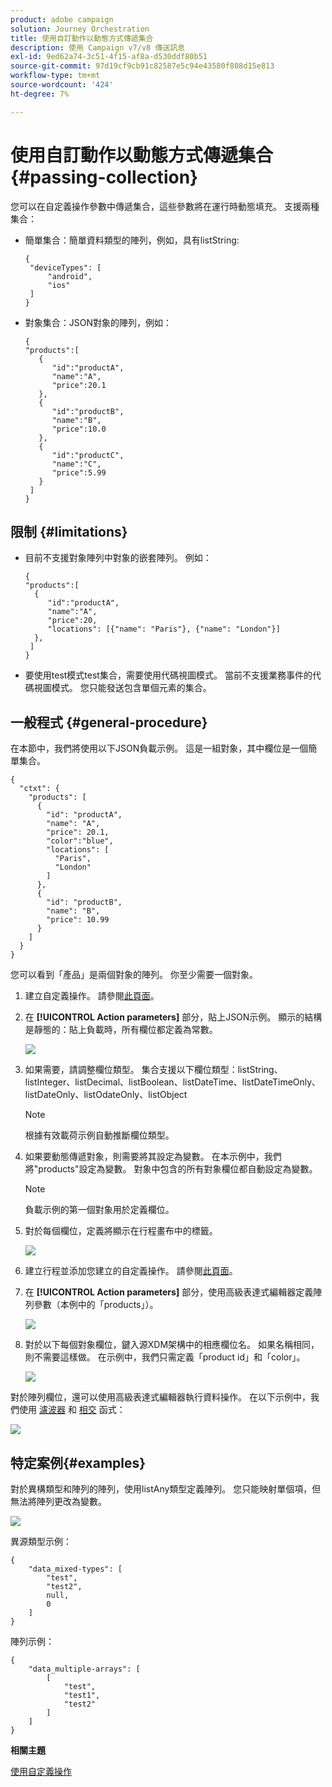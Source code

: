 ```yaml
---
product: adobe campaign
solution: Journey Orchestration
title: 使用自訂動作以動態方式傳遞集合
description: 使用 Campaign v7/v8 傳送訊息
exl-id: 9ed62a74-3c51-4f15-af8a-d530ddf80b51
source-git-commit: 97d19cf9cb91c82587e5c94e43580f808d15e813
workflow-type: tm+mt
source-wordcount: '424'
ht-degree: 7%

---
```


# 使用自訂動作以動態方式傳遞集合{#passing-collection}

您可以在自定義操作參數中傳遞集合，這些參數將在運行時動態填充。 支援兩種集合：

* 簡單集合：簡單資料類型的陣列，例如，具有listString:

   ```
   {
    "deviceTypes": [
        "android",
        "ios"
    ]
   }
   ```

* 對象集合：JSON對象的陣列，例如：

   ```
   {
   "products":[
      {
         "id":"productA",
         "name":"A",
         "price":20.1
      },
      {
         "id":"productB",
         "name":"B",
         "price":10.0
      },
      {
         "id":"productC",
         "name":"C",
         "price":5.99
      }
    ]
   }
   ```

## 限制 {#limitations}

* 目前不支援對象陣列中對象的嵌套陣列。 例如：

   ```
   {
   "products":[
     {
        "id":"productA",
        "name":"A",
        "price":20,
        "locations": [{"name": "Paris"}, {"name": "London"}]
     },
    ]
   }
   ```

* 要使用test模式test集合，需要使用代碼視圖模式。 當前不支援業務事件的代碼視圖模式。 您只能發送包含單個元素的集合。

## 一般程式 {#general-procedure}

在本節中，我們將使用以下JSON負載示例。 這是一組對象，其中欄位是一個簡單集合。

```
{
  "ctxt": {
    "products": [
      {
        "id": "productA",
        "name": "A",
        "price": 20.1,
        "color":"blue",
        "locations": [
          "Paris",
          "London"
        ]
      },
      {
        "id": "productB",
        "name": "B",
        "price": 10.99
      }
    ]
  }
}
```

您可以看到「產品」是兩個對象的陣列。 你至少需要一個對象。

1. 建立自定義操作。 請參閱[此頁面](../action/about-custom-action-configuration.md)。

1. 在 **[!UICONTROL Action parameters]** 部分，貼上JSON示例。 顯示的結構是靜態的：貼上負載時，所有欄位都定義為常數。

   ![](../assets/uc-collection-1.png)

1. 如果需要，請調整欄位類型。 集合支援以下欄位類型：listString、listInteger、listDecimal、listBoolean、listDateTime、listDateTimeOnly、listDateOnly、listOdateOnly、listObject

   >[!NOTE]
   >
   >根據有效載荷示例自動推斷欄位類型。

1. 如果要動態傳遞對象，則需要將其設定為變數。 在本示例中，我們將&quot;products&quot;設定為變數。 對象中包含的所有對象欄位都自動設定為變數。

   >[!NOTE]
   >
   >負載示例的第一個對象用於定義欄位。

1. 對於每個欄位，定義將顯示在行程畫布中的標籤。

   ![](../assets/uc-collection-2.png)

1. 建立行程並添加您建立的自定義操作。 請參閱[此頁面](../building-journeys/using-custom-actions.md)。

1. 在 **[!UICONTROL Action parameters]** 部分，使用高級表達式編輯器定義陣列參數（本例中的「products」）。

   ![](../assets/uc-collection-3.png)

1. 對於以下每個對象欄位，鍵入源XDM架構中的相應欄位名。 如果名稱相同，則不需要這樣做。 在示例中，我們只需定義「product id」和「color」。

   ![](../assets/uc-collection-4.png)

對於陣列欄位，還可以使用高級表達式編輯器執行資料操作。 在以下示例中，我們使用 [濾波器](../functions/functionfilter.md) 和 [相交](../functions/functionintersect.md) 函式：

![](../assets/uc-collection-5.png)

## 特定案例{#examples}

對於異構類型和陣列的陣列，使用listAny類型定義陣列。 您只能映射單個項，但無法將陣列更改為變數。

![](../assets/uc-collection-heterogeneous.png)

異源類型示例：

```
{
    "data_mixed-types": [
        "test",
        "test2",
        null,
        0
    ]
}
```

陣列示例：

```
{
    "data_multiple-arrays": [
        [
            "test",
            "test1",
            "test2"
        ]
    ]
}
```

**相關主題**

[使用自定義操作](../building-journeys/using-custom-actions.md)
